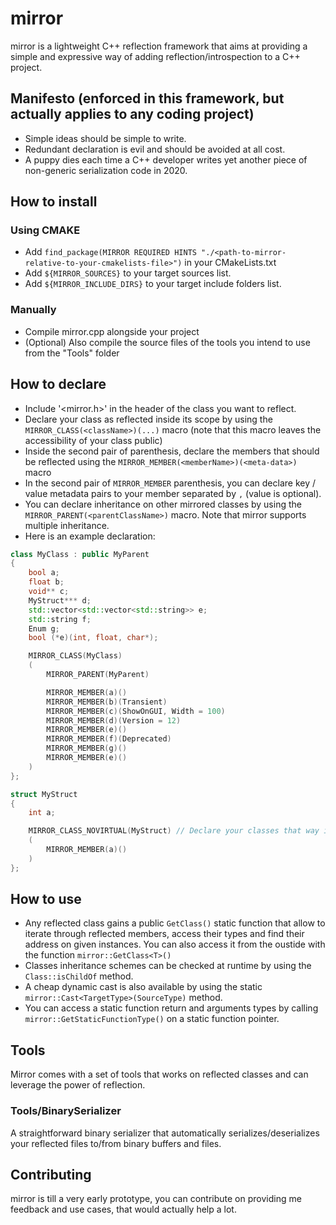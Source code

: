 # mirror
mirror is a lightweight C++ reflection framework that aims at providing a simple and expressive way of adding reflection/introspection to a C++ project.

## Manifesto (enforced in this framework, but actually applies to any coding project)
- Simple ideas should be simple to write.
- Redundant declaration is evil and should be avoided at all cost.
- A puppy dies each time a C++ developer writes yet another piece of non-generic serialization code in 2020.

## How to install
### Using CMAKE
- Add `find_package(MIRROR REQUIRED HINTS "./<path-to-mirror-relative-to-your-cmakelists-file>")` in your CMakeLists.txt
- Add `${MIRROR_SOURCES}` to your target sources list.
- Add `${MIRROR_INCLUDE_DIRS}` to your target include folders list.

### Manually
- Compile mirror.cpp alongside your project
- (Optional) Also compile the source files of the tools you intend to use from the "Tools" folder

## How to declare
- Include '<mirror.h>' in the header of the class you want to reflect.
- Declare your class as reflected inside its scope by using the `MIRROR_CLASS(<className>)(...)` macro (note that this macro leaves the accessibility of your class public)
- Inside the second pair of parenthesis, declare the members that should be reflected using the `MIRROR_MEMBER(<memberName>)(<meta-data>)` macro
- In the second pair of `MIRROR_MEMBER` parenthesis, you can declare key / value metadata pairs to your member separated by `,` (value is optional).
- You can declare inheritance on other mirrored classes by using the `MIRROR_PARENT(<parentClassName>)` macro. Note that mirror supports multiple inheritance.
- Here is an example declaration:

```C++
class MyClass : public MyParent
{
	bool a;
	float b;
	void** c;
	MyStruct*** d;
	std::vector<std::vector<std::string>> e;
	std::string f;
	Enum g;
	bool (*e)(int, float, char*);

	MIRROR_CLASS(MyClass)
	(
		MIRROR_PARENT(MyParent)

		MIRROR_MEMBER(a)()
		MIRROR_MEMBER(b)(Transient)
		MIRROR_MEMBER(c)(ShowOnGUI, Width = 100)
		MIRROR_MEMBER(d)(Version = 12)
		MIRROR_MEMBER(e)()
		MIRROR_MEMBER(f)(Deprecated)
		MIRROR_MEMBER(g)()
		MIRROR_MEMBER(e)()
	)
};

struct MyStruct
{
	int a;

	MIRROR_CLASS_NOVIRTUAL(MyStruct) // Declare your classes that way if you don't want to make it virtual
	(
		MIRROR_MEMBER(a)()
	)
};
```

## How to use
- Any reflected class gains a public `GetClass()` static function that allow to iterate through reflected members, access their types and find their address on given instances. You can also access it from the oustide with the function `mirror::GetClass<T>()`
- Classes inheritance schemes can be checked at runtime by using the `Class::isChildOf` method.
- A cheap dynamic cast is also available by using the static `mirror::Cast<TargetType>(SourceType)` method.
- You can access a static function return and arguments types by calling `mirror::GetStaticFunctionType()` on a static function pointer.

## Tools
Mirror comes with a set of tools that works on reflected classes and can leverage the power of reflection.
### Tools/BinarySerializer
A straightforward binary serializer that automatically serializes/deserializes your reflected files to/from binary buffers and files.

## Contributing
mirror is till a very early prototype, you can contribute on providing me feedback and use cases, that would actually help a lot.
